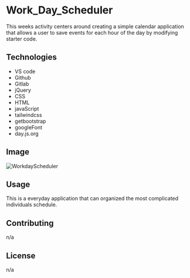 # Work_Day_Scheduler

This weeks activity centers around creating a simple calendar application that allows a user to save events for each hour of the day by modifying starter code.

## Technologies

- VS code
- Github
- Gitlab
- jQuery
- CSS
- HTML
- javaScript
- tailwindcss
- getbootstrap
- googleFont
- day.js.org

## Image
![WorkdayScheduler](https://user-images.githubusercontent.com/114961971/203929756-f4078c75-1344-4fb4-8792-cd4d0e9f38c9.png)

## Usage

This is a everyday application that can organized the most complicated individuals schedule.

## Contributing

n/a

## License

n/a
